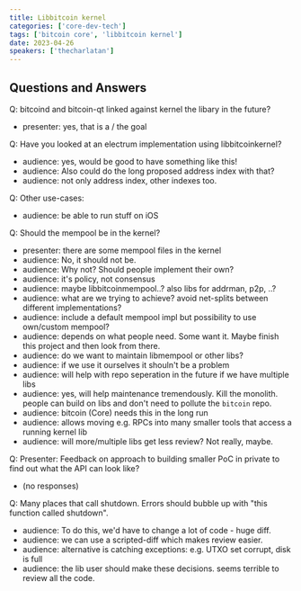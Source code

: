 ```yaml
---
title: Libbitcoin kernel
categories: ['core-dev-tech']
tags: ['bitcoin core', 'libbitcoin kernel']
date: 2023-04-26
speakers: ['thecharlatan']
---
```


## Questions and Answers

Q: bitcoind and bitcoin-qt linked against kernel the libary in the future?

- presenter: yes, that is a / the goal

Q: Have you looked at an electrum implementation using libbitcoinkernel?

- audience: yes, would be good to have something like this! 
- audience: Also could do the long proposed address index with that?
- audience: not only address index, other indexes too.

Q: Other use-cases:

- audience: be able to run stuff on iOS

Q: Should the mempool be in the kernel?

- presenter: there are some mempool files in the kernel
- audience: No, it should not be.
- audience: Why not? Should people implement their own?
- audience: it's policy, not consensus
- audience: maybe libbitcoinmempool..? also libs for addrman, p2p, ..?
- audience: what are we trying to achieve? avoid net-splits between different implementations?
- audience: include a default mempool impl but possibility to use own/custom mempool?
- audience: depends on what people need. Some want it. Maybe finish this project and then look from there.
- audience: do we want to maintain libmempool or other libs?
- audience: if we use it ourselves it shouln't be a problem
- audience: will help with repo seperation in the future if we have multiple libs
- audience: yes, will help maintenance tremendously. Kill the monolith. people can build on libs and don't need to pollute the `bitcoin` repo.
- audience: bitcoin (Core) needs this in the long run
- audience: allows moving e.g. RPCs into many smaller tools that access a running kernel lib
- audience: will more/multiple libs get less review? Not really, maybe.

Q: Presenter: Feedback on approach to building smaller PoC in private to find out what the API can look like?

- (no responses)

Q: Many places that call shutdown. Errors should bubble up with "this function called shutdown". 

- audience: To do this, we'd have to change a lot of code - huge diff.
- audience: we can use a scripted-diff which makes review easier.
- audience: alternative is catching exceptions: e.g. UTXO set corrupt, disk is full
- audience: the lib user should make these decisions. seems terrible to review all the code.
